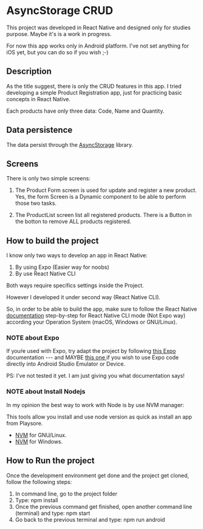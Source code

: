 # AsyncStorage CRUD

This project was developed in React Native and designed only for studies purpose.
Maybe it's is a work in progress.

For now this app works only in Android platform. I've not set anything for iOS yet, but you can do so if you wish ;-)


## Description

As the title suggest, there is only the CRUD features in this app.
I tried developing a simple Product Registration app, just for practicing basic concepts in React Native.

Each products have only three data: Code, Name and Quantity.


## Data persistence

The data persist through the [AsyncStorage](https://react-native-async-storage.github.io/async-storage/docs/install/) library.



## Screens

There is only two simple screens:

1. The Product Form screen is used for update and register a new product. Yes, the form Screen is a Dynamic component to be able to perform those two tasks.

2. The ProductList screen list all registered products.
There is a Button in the botton to remove ALL products registered.

## How to build the project


I know only two ways to develop an app in React Native:

1. By using Expo (Easier way for noobs)
2. By use React Native CLI

Both ways require specifics settings inside the Project.

However I developed it under second way (React Native CLI).

So, in order to be able to build the app, make sure to follow the React Native [documentation](https://reactnative.dev/docs/environment-setup#development-os) step-by-step for React Native CLI mode (Not Expo way) according your Operation System (macOS, Windows or GNU/Linux).

### NOTE about Expo

If youŕe used with Expo, try adapt the project by following [this Expo](https://docs.expo.dev/bare/installing-expo-modules/) documentation --- and MAYBE [this one ](https://docs.expo.dev/bare/exploring-bare-workflow/) if you wish to use Expo code directly into Android Studio Emulator or Device.

PS: I've not tested it yet. I am just giving you what documentation says!


### NOTE about Install Nodejs

In my opinion the best way to work with Node is by use NVM manager:

This tools allow you install and use node version as quick as install an app from Playsore.

- [NVM](https://github.com/nvm-sh/nvm#important-notes) for GNU/Linux.
- [NVM](https://github.com/coreybutler/nvm-windows) for Windows.



## How to Run the project

Once the development environment get done and the project get cloned, follow the following steps:

1. In command line, go to the project folder
2. Type: npm install
3. Once the previous command get finished, open another command line (terminal) and type: npm start
4. Go back to the previous terminal and type: npm run android



